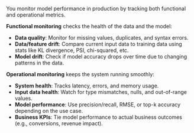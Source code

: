 You monitor model performance in production by tracking both functional and operational metrics.

**Functional monitoring** checks the health of the data and the model:

- **Data quality**: Monitor for missing values, duplicates, and syntax errors.
- **Data/feature drift**: Compare current input data to training data using stats like KL divergence, PSI, chi-squared, etc.
- **Model drift**: Check if model accuracy drops over time due to changing patterns in the data.

**Operational monitoring** keeps the system running smoothly:

- **System health**: Tracks latency, errors, and memory usage.
- **Input data health**: Watch for type mismatches, nulls, and out-of-range values.
- **Model performance**: Use precision/recall, RMSE, or top-k accuracy depending on the use case.
- **Business KPIs**: Tie model performance to actual business outcomes (e.g., conversions, revenue impact). 